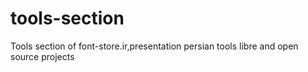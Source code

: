 # tools-section
Tools section of font-store.ir,presentation persian tools libre and open source projects 
